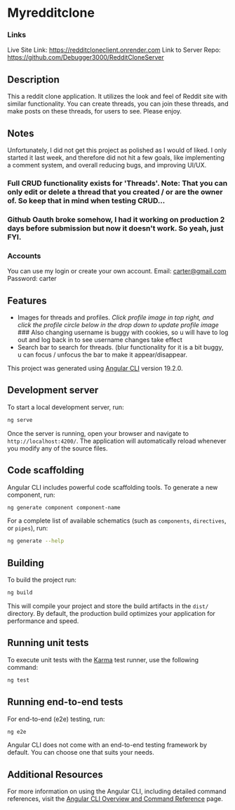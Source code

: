 # Myredditclone

### Links
Live Site Link: https://redditcloneclient.onrender.com
Link to Server Repo: https://github.com/Debugger3000/RedditCloneServer

## Description
This a reddit clone application. It utilizes the look and feel of Reddit site with similar functionality. You can create threads, you can join these threads, and make posts on these threads, for users to see. Please enjoy. 

## Notes
Unfortunately, I did not get this project as polished as I would of liked. I only started it last week, and therefore did not hit a few goals, like implementing a comment system, and overall reducing bugs, and improving UI/UX.
### Full CRUD functionality exists for 'Threads'. Note: That you can only edit or delete a thread that you created / or are the owner of. So keep that in mind when testing CRUD...
### Github Oauth broke somehow, I had it working on production 2 days before submission but now it doesn't work. So yeah, just FYI.

### Accounts
You can use my login or create your own account.
Email: carter@gmail.com
Password: carter

## Features
- Images for threads and profiles. *Click profile image in top right, and click the profile circle below in the drop down to update profile image* ### Also changing username is buggy with cookies, so u will have to log out and log back in to see username changes take effect
- Search bar to search for threads. (blur functionality for it is a bit buggy, u can focus / unfocus the bar to make it appear/disappear.





















This project was generated using [Angular CLI](https://github.com/angular/angular-cli) version 19.2.0.

## Development server

To start a local development server, run:

```bash
ng serve
```

Once the server is running, open your browser and navigate to `http://localhost:4200/`. The application will automatically reload whenever you modify any of the source files.

## Code scaffolding

Angular CLI includes powerful code scaffolding tools. To generate a new component, run:

```bash
ng generate component component-name
```

For a complete list of available schematics (such as `components`, `directives`, or `pipes`), run:

```bash
ng generate --help
```

## Building

To build the project run:

```bash
ng build
```

This will compile your project and store the build artifacts in the `dist/` directory. By default, the production build optimizes your application for performance and speed.

## Running unit tests

To execute unit tests with the [Karma](https://karma-runner.github.io) test runner, use the following command:

```bash
ng test
```

## Running end-to-end tests

For end-to-end (e2e) testing, run:

```bash
ng e2e
```

Angular CLI does not come with an end-to-end testing framework by default. You can choose one that suits your needs.

## Additional Resources

For more information on using the Angular CLI, including detailed command references, visit the [Angular CLI Overview and Command Reference](https://angular.dev/tools/cli) page.
